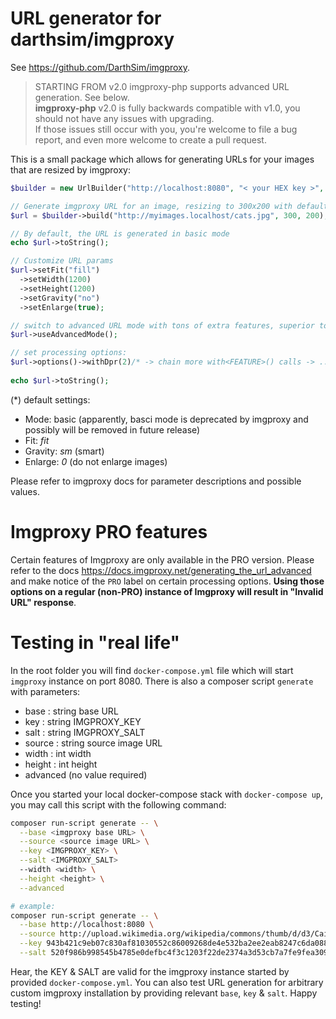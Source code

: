 # URL generator for darthsim/imgproxy

See https://github.com/DarthSim/imgproxy.

> STARTING FROM v2.0 imgproxy-php supports advanced URL generation. See below.  
> **imgproxy-php** v2.0 is fully backwards compatible with v1.0, you should not have any issues with upgrading.  
> If those issues still occur with you, you're welcome to file a bug report, and even more welcome to create a pull request.

This is a small package which allows for generating URLs for your images that are resized by imgproxy:

```php
$builder = new UrlBuilder("http://localhost:8080", "< your HEX key >", "< you HEX salt >");

// Generate imgproxy URL for an image, resizing to 300x200 with default settings (*)
$url = $builder->build("http://myimages.localhost/cats.jpg", 300, 200);

// By default, the URL is generated in basic mode
echo $url->toString();

// Customize URL params
$url->setFit("fill")
  ->setWidth(1200)
  ->setHeight(1200)
  ->setGravity("no")
  ->setEnlarge(true);

// switch to advanced URL mode with tons of extra features, superior to the basic mode:
$url->useAdvancedMode();

// set processing options:
$url->options()->withDpr(2)/* -> chain more with<FEATURE>() calls -> ... */;
  
echo $url->toString();
```

(*) default settings:
 * Mode: basic (apparently, basci mode is deprecated by imgproxy and possibly will be removed in future release)
 * Fit: _fit_
 * Gravity: _sm_ (smart)
 * Enlarge: _0_ (do not enlarge images)
 
 Please refer to imgproxy docs for parameter descriptions and possible values.

# Imgproxy PRO features

Certain features of Imgproxy are only available in the PRO
version. Please refer to the docs https://docs.imgproxy.net/generating_the_url_advanced and make notice of the `PRO` label on certain processing options. **Using those options on a regular (non-PRO) instance of Imgproxy will result in "Invalid URL" response**. 
 
# Testing in "real life"

In the root folder you will find `docker-compose.yml` file which will start `imgproxy` instance on port 8080. There is also a composer script `generate` with parameters:
 * base : string base URL
 * key : string IMGPROXY_KEY
 * salt : string IMGPROXY_SALT
 * source : string source image URL
 * width : int width
 * height : int height
 * advanced (no value required)

Once you started your local docker-compose stack with `docker-compose up`, you may call this script with the
following command:

```sh
composer run-script generate -- \
  --base <imgproxy base URL> \
  --source <source image URL> \
  --key <IMGPROXY_KEY> \
  --salt <IMGPROXY_SALT>
  --width <width> \
  --height <height> \
  --advanced

# example:  
composer run-script generate -- \
  --base http://localhost:8080 \
  --source http://upload.wikimedia.org/wikipedia/commons/thumb/d/d3/Cailliau_Abramatic_Berners-Lee_10_years_WWW_consortium.png/330px-Cailliau_Abramatic_Berners-Lee_10_years_WWW_consortium.png \
  --key 943b421c9eb07c830af81030552c86009268de4e532ba2ee2eab8247c6da0881 \
  --salt 520f986b998545b4785e0defbc4f3c1203f22de2374a3d53cb7a7fe9fea309c5
```

Hear, the KEY & SALT are valid for the imgproxy instance started by provided `docker-compose.yml`.
You can also test URL generation for arbitrary custom imgproxy installation by providing relevant `base`, `key` & `salt`. Happy testing!